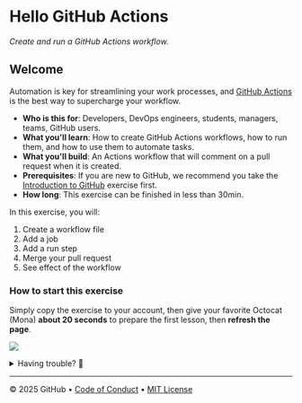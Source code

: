 # Hello GitHub Actions

_Create and run a GitHub Actions workflow._

## Welcome

Automation is key for streamlining your work processes, and [GitHub Actions](https://docs.github.com/actions) is the best way to supercharge your workflow.

- **Who is this for**: Developers, DevOps engineers, students, managers, teams, GitHub users.
- **What you'll learn**: How to create GitHub Actions workflows, how to run them, and how to use them to automate tasks.
- **What you'll build**: An Actions workflow that will comment on a pull request when it is created.
- **Prerequisites**: If you are new to GitHub, we recommend you take the [Introduction to GitHub](https://github.com/skills/introduction-to-github) exercise first.
- **How long**: This exercise can be finished in less than 30min.

In this exercise, you will:

1. Create a workflow file
1. Add a job
1. Add a run step
1. Merge your pull request
1. See effect of the workflow

### How to start this exercise

Simply copy the exercise to your account, then give your favorite Octocat (Mona) **about 20 seconds** to prepare the first lesson, then **refresh the page**.

[![](https://img.shields.io/badge/Copy%20Exercise-%E2%86%92-1f883d?style=for-the-badge&logo=github&labelColor=197935)](https://github.com/new?template_owner=FidelusAleksander&template_name=hello-github-actions&owner=%40me&name=skills-hello-github-actions&description=Exercise:Create+and+run+a+GitHub+Actions+Workflow&visibility=public)

<details>
<summary>Having trouble? 🤷</summary><br/>

When copying the exercise, we recommend the following settings:

- For owner, choose your personal account or an organization to host the repository.

- We recommend creating a public repository, since private repositories will use Actions minutes.

If the exercise isn't ready in 20 seconds, please check the [Actions](../../actions) tab.

- Check to see if a job is running. Sometimes it simply takes a bit longer.

- If the page shows a failed job, please submit an issue. Nice, you found a bug! 🐛

</details>

---

&copy; 2025 GitHub &bull; [Code of Conduct](https://www.contributor-covenant.org/version/2/1/code_of_conduct/code_of_conduct.md) &bull; [MIT License](https://gh.io/mit)
